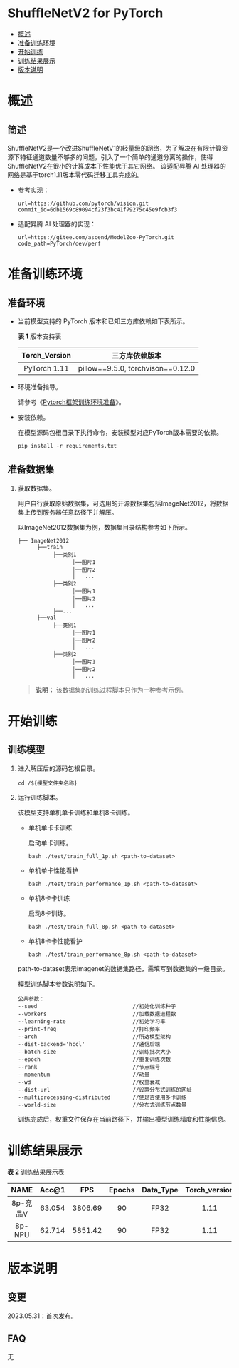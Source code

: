 # ShuffleNetV2 for PyTorch

-   [概述](#概述)
-   [准备训练环境](#准备训练环境)
-   [开始训练](#开始训练)
-   [训练结果展示](#训练结果展示)
-   [版本说明](#版本说明)

# 概述

## 简述
ShuffleNetV2是一个改进ShuffleNetV1的轻量级的网络，为了解决在有限计算资源下特征通道数量不够多的问题，引入了一个简单的通道分离的操作，使得ShuffleNetV2在很小的计算成本下性能优于其它网络。
该适配昇腾 AI 处理器的网络是基于torch1.11版本零代码迁移工具完成的。

- 参考实现：

  ```
  url=https://github.com/pytorch/vision.git
  commit_id=6db1569c89094cf23f3bc41f79275c45e9fcb3f3
  ```

- 适配昇腾 AI 处理器的实现：

  ```
  url=https://gitee.com/ascend/ModelZoo-PyTorch.git
  code_path=PyTorch/dev/perf
  ```

# 准备训练环境

## 准备环境

- 当前模型支持的 PyTorch 版本和已知三方库依赖如下表所示。

  **表 1**  版本支持表

  | Torch_Version |             三方库依赖版本              |
  |:--------------------------------:| :----------------------------------------------------------: |
  | PyTorch 1.11  | pillow==9.5.0, torchvison==0.12.0 |
  
- 环境准备指导。

  请参考《[Pytorch框架训练环境准备](https://www.hiascend.com/document/detail/zh/ModelZoo/pytorchframework/ptes)》。
  
- 安装依赖。

  在模型源码包根目录下执行命令，安装模型对应PyTorch版本需要的依赖。
  ```
  pip install -r requirements.txt
  ```

## 准备数据集

1. 获取数据集。

   用户自行获取原始数据集，可选用的开源数据集包括ImageNet2012，将数据集上传到服务器任意路径下并解压。

   以ImageNet2012数据集为例，数据集目录结构参考如下所示。

   ```
   ├── ImageNet2012
         ├──train
              ├──类别1
                    │──图片1
                    │──图片2
                    │   ...       
              ├──类别2
                    │──图片1
                    │──图片2
                    │   ...   
              ├──...                     
         ├──val  
              ├──类别1
                    │──图片1
                    │──图片2
                    │   ...       
              ├──类别2
                    │──图片1
                    │──图片2
                    │   ...              
   ```

   > **说明：** 
   > 该数据集的训练过程脚本只作为一种参考示例。

# 开始训练

## 训练模型

1. 进入解压后的源码包根目录。

   ```
   cd /${模型文件夹名称} 
   ```

2. 运行训练脚本。

   该模型支持单机单卡训练和单机8卡训练。

   - 单机单卡卡训练

     启动单卡训练。

     ```
     bash ./test/train_full_1p.sh <path-to-dataset>
     ```
   - 单机单卡性能看护
     ```
     bash ./test/train_performance_1p.sh <path-to-dataset>
     ```
   - 单机8卡卡训练

     启动8卡训练。

     ```
     bash ./test/train_full_8p.sh <path-to-dataset>
     ```
   - 单机8卡卡性能看护
     ```
     bash ./test/train_performance_8p.sh <path-to-dataset>
     ```

   path-to-dataset表示imagenet的数据集路径，需填写到数据集的一级目录。

   模型训练脚本参数说明如下。

   ```
   公共参数：
   --seed                              //初始化训练种子
   --workers                           //加载数据进程数    
   --learning-rate                     //初始学习率 
   --print-freq                        //打印频率
   --arch                              //所选模型架构
   --dist-backend='hccl'               //通信后端
   --batch-size                        //训练批次大小
   --epoch                             //重复训练次数
   --rank                              //节点编号
   --momentum                          //动量
   --wd                                //权重衰减
   --dist-url                          //设置分布式训练的网址
   --multiprocessing-distributed       //使是否使用多卡训练
   --world-size                        //分布式训练节点数量
   ```
   
   训练完成后，权重文件保存在当前路径下，并输出模型训练精度和性能信息。

# 训练结果展示

**表 2**  训练结果展示表

| NAME    | Acc@1  |   FPS   | Epochs | Data_Type | Torch_version |
| :-----: |:------:|:-------:|:------:|:---------:|:-------------:|
| 8p-竞品V | 63.054 | 3806.69 |   90   |   FP32    |     1.11      |
| 8p-NPU  | 62.714 | 5851.42 |   90   |    FP32     |     1.11      |

# 版本说明

## 变更

2023.05.31：首次发布。

## FAQ
无